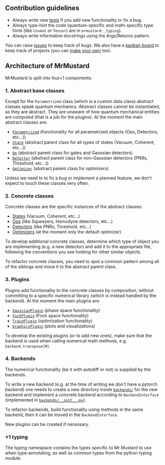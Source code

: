 ## Contribution guidelines

- Always write new [tests](https://github.com/XanaduAI/MrMustard/tree/abstract_backend/mrmustard/tests) if you add new functionality or fix a bug.
- Always type-hint the code (quantum-specific and math-specific type hints (like `Covmat` or `Tensor`) are in `mrmustard._typing`). 
- Always write informative docstrings using the Args/Returns pattern.

You can raise [issues](https://github.com/XanaduAI/MrMustard/issues) to keep track of bugs. We also have a [kanban board](https://github.com/XanaduAI/MrMustard/projects/1) to keep track of projects (you can [make your own](https://github.com/XanaduAI/MrMustard/projects) too).
## Architecture of MrMustard
MrMustard is split into four+1 components:

### 1. Abstract base classes
Except for the `Parametrized` class (which is a custom data class) abstract classes speak quantum mechanics. Abstract classes cannot be instantiated, as they are abstract. They are unaware of how quantum mechanical entities are computed (that is a job for the plugins).
At the moment the main abstract classes are:

- [`Parametrized`](https://github.com/XanaduAI/MrMustard/blob/abstract_backend/mrmustard/abstract/parametrized.py) (functionality for all parametrized objects (Ops, Detectors, etc...))
- [`State`](https://github.com/XanaduAI/MrMustard/blob/abstract_backend/mrmustard/abstract/state.py) (abstract parent class for all types of states (Vacuum, Coherent, etc...))
- [`Op`](https://github.com/XanaduAI/MrMustard/blob/abstract_backend/mrmustard/abstract/op.py) (abstract parent class for gates and Gaussian detectors)
- [`Detector`](https://github.com/XanaduAI/MrMustard/blob/abstract_backend/mrmustard/abstract/detector.py) (abstract parent class for non-Gaussian detectors (PNRs, Threshold, etc...))
- [`Optimizer`](https://github.com/XanaduAI/MrMustard/blob/abstract_backend/mrmustard/abstract/optimizer.py) (abstract parent class for optimizers)

Unless we need to to fix a bug or implement a planned feature, we don't expect to touch these classes very often.

### 2. Concrete classes
Concrete classes are the specific instances of the abstract classes:

- [States](https://github.com/XanaduAI/MrMustard/blob/abstract_backend/mrmustard/concrete/states.py) (Vacuum, Coherent, etc...)
- [Ops](https://github.com/XanaduAI/MrMustard/blob/abstract_backend/mrmustard/concrete/ops.py) (like Squeezers, Homodyne detectors, etc...)
- [Detectors](https://github.com/XanaduAI/MrMustard/blob/abstract_backend/mrmustard/concrete/measurements.py) (like PNRs, Threshold, etc...)
- [Optimizers](https://github.com/XanaduAI/MrMustard/blob/abstract_backend/mrmustard/concrete/optimizers.py) (at the moment only the default optimizer)

To develop additional concrete classes, determine which type of object you are implementing (e.g. a new detector) and add it to the appropriate file, following the conventions you see holding for other similar objects.

To refactor concrete classes, you need to spot a common pattern among all of the siblings and move it to the abstract parent class.

### 3. Plugins
Plugins add functionality to the concrete classes by composition, without committing to a specific numerical library
(which is instead handled by the backend). At the moment the main plugins are:

- [`GaussianPlugin`](https://github.com/XanaduAI/MrMustard/blob/abstract_backend/mrmustard/plugins/GaussianPlugin.py) (phase space functionality)
- [`FockPlugin`](https://github.com/XanaduAI/MrMustard/blob/abstract_backend/mrmustard/plugins/fockplugin.py) (Fock space functionality)
- [`TrainPlugin`](https://github.com/XanaduAI/MrMustard/blob/abstract_backend/mrmustard/plugins/trainplugin.py) (optimization functionality)
- [`GraphicsPlugin`](https://github.com/XanaduAI/MrMustard/blob/abstract_backend/mrmustard/plugins/graphicsplugin.py) (plots and visualizations)

To develop the existing plugins (or to add new ones), make sure that the backend is used when calling numerical math methods, e.g. `backend.transpose(M)`.

### 4. Backends
The numerical functionality (be it with autodiff or not) is supplied by the backends.

To write a new backend (e.g. at the time of writing we don't have a pytorch backend) 
one needs to create a new directory inside [`backends/`](https://github.com/XanaduAI/MrMustard/tree/abstract_backend/mrmustard/backends) for the new backend and implement
a concrete backend according to `BackendInterface` (implemented
in [`backends/__init__.py`](https://github.com/XanaduAI/MrMustard/blob/abstract_backend/mrmustard/backends/__init__.py)).

To refactor backends, build functionality using methods in the same backend, then it can be moved in the `BackendInterface`.

New plugins can be created if necessary.

### +1 typing
The typing namespace contains the types specific to Mr Mustard to use when type-annotating, as well as common types from the python typing module.
